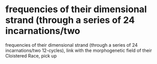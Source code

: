 # frequencies  of  their  dimensional strand (through a series of  24  incarnations/two

frequencies  of  their  dimensional strand (through a series of  24  incarnations/two
12-cycles), link with the morphogenetic field of their Cloistered Race, pick up